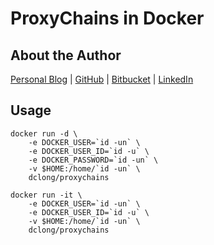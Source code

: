 # ProxyChains in Docker 

## About the Author

[Personal Blog](http://www.legendu.net)   |   [GitHub](https://github.com/dclong)   |   [Bitbucket](https://bitbucket.org/dclong/)   |   [LinkedIn](http://www.linkedin.com/in/ben-chuanlong-du-1239b221/)

## Usage 

```
docker run -d \
    -e DOCKER_USER=`id -un` \
    -e DOCKER_USER_ID=`id -u` \
    -e DOCKER_PASSWORD=`id -un` \
    -v $HOME:/home/`id -un` \
    dclong/proxychains
```

```
docker run -it \
    -e DOCKER_USER=`id -un` \
    -e DOCKER_USER_ID=`id -u` \
    -v $HOME:/home/`id -un` \
    dclong/proxychains
```
